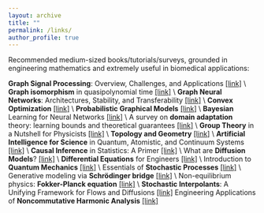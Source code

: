 ```yaml
---
layout: archive
title: ""
permalink: /links/
author_profile: true
---
```

Recommended medium-sized books/tutorials/surveys, grounded in engineering mathematics and extremely useful in biomedical applications:

**Graph Signal Processing**: Overview, Challenges, and Applications [[link]](https://ieeexplore.ieee.org/abstract/document/8347162) \\
**Graph isomorphism** in quasipolynomial time [[link]](https://dl.acm.org/doi/abs/10.1145/2897518.2897542) \\
**Graph Neural Networks**: Architectures, Stability, and Transferability [[link]](https://ieeexplore.ieee.org/abstract/document/9356126) \\
**Convex Optimization** [[link]](https://web.stanford.edu/~boyd/cvxbook/) \\
**Probabilistic Graphical Models** [[link]](https://thodrek.github.io/CS839_fall18/) \\
**Bayesian** Learning for Neural Networks [[link]](https://books.google.com/books?id=LHHrBwAAQBAJ&lpg=PA1&ots=K6w9SUaB_5&lr&pg=PA1#v=onepage&q&f=false) \\
A survey on **domain adaptation** theory: learning bounds and theoretical guarantees [[link]](https://arxiv.org/abs/2004.11829) \\
**Group Theory** in a Nutshell for Physicists [[link]](https://books.google.com/books?id=DmuYDwAAQBAJ&lpg=PR4&ots=wM_uonjs2c&dq=**Group%20Theory**%20in%20a%20Nutshell%20for%20Physicists&lr&pg=PR4#v=onepage&q=**Group%20Theory**%20in%20a%20Nutshell%20for%20Physicists&f=false) \\
**Topology and Geometry** [[link]](https://books.google.com/books?id=wuUlBQAAQBAJ&lpg=PA1&ots=LHmgyr1MJj&dq=Topology%20and%20Geometry&lr&pg=PA1#v=onepage&q=Topology%20and%20Geometry&f=false) \\
**Artificial Intelligence for Science** in Quantum, Atomistic, and Continuum Systems [[link]](https://arxiv.org/abs/2307.08423) \\
**Causal Inference** in Statistics: A Primer [[link]](http://bayes.cs.ucla.edu/PRIMER/) \\
What are **Diffusion Models**? [[link]](https://lilianweng.github.io/posts/2021-07-11-diffusion-models/) \\
**Differential Equations** for Engineers [[link]](https://www.math.hkust.edu.hk/~machas/differential-equations-for-engineers.pdf) \\
Introduction to **Quantum Mechanics** [[link]](https://books.google.com/books?id=LWRnDwAAQBAJ&lpg=PR11&ots=l2fu8IGhO3&dq=Introduction%20to%20**Quantum%20Mechanics**&lr&pg=PR11#v=onepage&q=Introduction%20to%20**Quantum%20Mechanics**&f=false) \\
Essentials of **Stochastic Processes** [[link]](https://link.springer.com/book/10.1007/978-3-319-45614-0) \\
Generative modeling via **Schrödinger bridge** [[link]](https://vdeborto.github.io/project/generative_modeling/session_5.pdf) \\
Non-equilibrium physics: **Fokker-Planck equation** [[link]](https://www.physik.uni-bielefeld.de/~borghini/Teaching/Nonequilibrium16/06_15.pdf) \\
**Stochastic Interpolants**: A Unifying Framework for Flows and Diffusions [[link]](https://arxiv.org/abs/2303.08797)
Engineering Applications of **Noncommutative Harmonic Analysis** [[link]](https://www.taylorfrancis.com/books/mono/10.1201/9781420041767/engineering-applications-noncommutative-harmonic-analysis-gregory-chirikjian-alexander-kyatkin)
